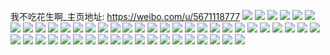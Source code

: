 我不吃花生啊_主页地址: https://weibo.com/u/5671118777 
![](https://wx4.sinaimg.cn/mw2000/006bNr3Hgy1h96rkjqscnj30u01t2aea.jpg) 
![](https://wx4.sinaimg.cn/mw2000/006bNr3Hgy1h5r72gm75cj30u00wu0z1.jpg) 
![](https://wx4.sinaimg.cn/mw2000/006bNr3Hgy1h5r72g1oodj30sl0sytc4.jpg) 
![](https://wx4.sinaimg.cn/mw2000/006bNr3Hgy1h5r72h1shvj30u0140dm6.jpg) 
![](https://wx4.sinaimg.cn/mw2000/006bNr3Hgy1h5r72hh8cuj30u00u0wjt.jpg) 
![](https://wx4.sinaimg.cn/mw2000/006bNr3Hgy1h5mkd354sgj30sg0jejwd.jpg) 
![](https://wx4.sinaimg.cn/mw2000/006bNr3Hgy1h5fnkoxdhzj30u011ggr2.jpg) 
![](https://wx4.sinaimg.cn/mw2000/006bNr3Hgy1h5fnkofe7zj30u00vvjwm.jpg) 
![](https://wx4.sinaimg.cn/mw2000/006bNr3Hgy1h5242npka8j30u012wwlq.jpg) 
![](https://wx4.sinaimg.cn/mw2000/006bNr3Hgy1h5242o6nmdj30u0140wne.jpg) 
![](https://wx4.sinaimg.cn/mw2000/006bNr3Hgy1h4if0aa8jrj30u00u0tgd.jpg) 
![](https://wx4.sinaimg.cn/mw2000/006bNr3Hgy1h4if0aql0vj31400u07b0.jpg) 
![](https://wx4.sinaimg.cn/mw2000/006bNr3Hgy1h4if0c8bxmj30n01dsq6k.jpg) 
![](https://wx4.sinaimg.cn/mw2000/006bNr3Hgy1h3qgk02qqhj30u01hcdod.jpg) 
![](https://wx4.sinaimg.cn/mw2000/006bNr3Hgy1h3aecw0615j321q20k1ky.jpg) 
![](https://wx4.sinaimg.cn/mw2000/006bNr3Hgy1h1va5s6dfbj30ji0yzgsb.jpg) 
![](https://wx4.sinaimg.cn/mw2000/006bNr3Hgy1h1va5trpluj30n01dsdtr.jpg) 
![](https://wx4.sinaimg.cn/mw2000/006bNr3Hgy1gzj75gntf3j32c02c0hdv.jpg) 
![](https://wx4.sinaimg.cn/mw2000/006bNr3Hgy1gzj75d54i1j32c02c07wj.jpg) 
![](https://wx4.sinaimg.cn/mw2000/006bNr3Hgy1gu73w6gz95j32bw25ihdu.jpg) 
![](https://wx4.sinaimg.cn/mw2000/006bNr3Hgy1gu4fg64oe5j30n00m8q8q.jpg) 
![](https://wx4.sinaimg.cn/mw2000/006bNr3Hgy1gu4fl85e1tj315o1eh1kx.jpg) 
![](https://wx4.sinaimg.cn/mw2000/006bNr3Hgy1gsz8zcxzb6j31en24oaxe.jpg) 
![](https://wx4.sinaimg.cn/mw2000/006bNr3Hgy1gsz8zdj7ozj31bv236ttc.jpg) 
![](https://wx4.sinaimg.cn/mw2000/006bNr3Hgy1gsz8zfdqoqj32c0340qv5.jpg) 
![](https://wx4.sinaimg.cn/mw2000/006bNr3Hgy1gsz8zcec03j33402c0hdu.jpg) 
![](https://wx4.sinaimg.cn/mw2000/006bNr3Hgy1gsz8zhlhznj33402c04qq.jpg) 
![](https://wx4.sinaimg.cn/mw2000/006bNr3Hgy1gspezbi74uj32c02c0b2b.jpg) 
![](https://wx4.sinaimg.cn/mw2000/006bNr3Hgy1gspez8jh46j32c02c0u0y.jpg) 
![](https://wx4.sinaimg.cn/mw2000/006bNr3Hgy1gspezfcor0j3263263hdu.jpg) 
![](https://wx4.sinaimg.cn/mw2000/006bNr3Hgy1gspezigbwfj32c0340x6q.jpg) 
![](https://wx4.sinaimg.cn/mw2000/006bNr3Hgy1gspezjhgt2j61yj1nze8102.jpg) 
![](https://wx4.sinaimg.cn/mw2000/006bNr3Hgy1gspezkns1cj320l1o0qv5.jpg) 
![](https://wx4.sinaimg.cn/mw2000/006bNr3Hgy1gspezlnmelj32141nxkjl.jpg) 
![](https://wx4.sinaimg.cn/mw2000/006bNr3Hgy1gspezm8w5lj31ft1e1qr5.jpg) 
![](https://wx4.sinaimg.cn/mw2000/006bNr3Hgy1gspeznhdesj31za1o0qv5.jpg) 
![](https://wx4.sinaimg.cn/mw2000/006bNr3Hgy1gspezopi0oj31o0280npd.jpg) 
![](https://wx4.sinaimg.cn/mw2000/006bNr3Hgy1gspezq515bj61r51hrhdt02.jpg) 
![](https://wx4.sinaimg.cn/mw2000/006bNr3Hgy1go8v0ytuy6j30l80t2jzl.jpg) 
![](https://wx4.sinaimg.cn/mw2000/006bNr3Hgy1go6pc1oeadj32c02c01kx.jpg) 
![](https://wx4.sinaimg.cn/mw2000/006bNr3Hgy1gh59c90jx3j32801o0hdu.jpg) 
![](https://wx4.sinaimg.cn/mw2000/006bNr3Hgy1gh59c7z5koj32801o0x6p.jpg) 
![](https://wx4.sinaimg.cn/mw2000/006bNr3Hgy1gh59ca91ihj32c0256u0y.jpg) 
![](https://wx4.sinaimg.cn/mw2000/006bNr3Hgy1gh59cbj8f9j32bs26dkjm.jpg) 
![](https://wx4.sinaimg.cn/mw2000/006bNr3Hgy1gfu9qnb3x1j32oz27iqv7.jpg) 
![](https://wx4.sinaimg.cn/mw2000/006bNr3Hgy1gfu9qltcqoj32re28zhdv.jpg) 
![](https://wx4.sinaimg.cn/mw2000/006bNr3Hgy1gfu9qodfn9j324u2aju0y.jpg) 
![](https://wx4.sinaimg.cn/mw2000/006bNr3Hgy1gfu9qpelvqj32c02c0kjl.jpg) 
![](https://wx4.sinaimg.cn/mw2000/006bNr3Hgy1gfjyje2zmxj32oa2u5npe.jpg) 
![](https://wx4.sinaimg.cn/mw2000/006bNr3Hgy1gfjyjtx2bwj31wy2n0u0x.jpg) 
